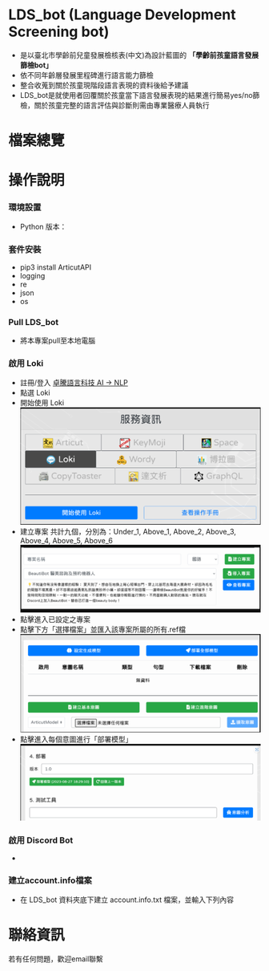 # **LDS_bot (Language Development Screening bot)**

* 是以臺北市學齡前兒童發展檢核表(中文)為設計藍圖的 **「學齡前孩童語言發展篩檢bot」**
* 依不同年齡層發展里程碑進行語言能力篩檢
* 整合收蒐到關於孩童現階段語言表現的資料後給予建議
* LDS_bot是就使用者回覆關於孩童當下語言發展表現的結果進行簡易yes/no篩檢，關於孩童完整的語言評估與診斷則需由專業醫療人員執行

# **檔案總覽**


# **操作說明**
### **環境設置**
* Python 版本：

### **套件安裝**
* pip3 install ArticutAPI
* logging
* re
* json
* os

### **Pull LDS_bot**
* 將本專案pull至本地電腦

### **啟用 Loki**
* 註冊/登入 [卓騰語言科技 AI -> NLP](https://api.droidtown.co/login/)
* 點選 Loki 
* 開始使用 Loki
![](https://github.com/FishInBed/LDS_bot/blob/main/image/Loki_1.png)
* 建立專案
  共計九個，分別為：Under_1, Above_1, Above_2, Above_3, Above_4, Above_5, Above_6
![](https://github.com/FishInBed/LDS_bot/blob/main/image/Loki_2.png)
* 點擊進入已設定之專案
* 點擊下方「選擇檔案」並匯入該專案所屬的所有.ref檔
![](https://github.com/FishInBed/LDS_bot/blob/main/image/Loki_3.png)
* 點擊進入每個意圖進行「部署模型」
![](https://github.com/FishInBed/LDS_bot/blob/main/image/Loki_4.png)

### **啟用 Discord Bot**
* 
### **建立account.info檔案**
* 在 LDS_bot 資料夾底下建立 account.info.txt 檔案，並輸入下列內容

# **聯絡資訊**
若有任何問題，歡迎email聯繫

